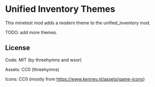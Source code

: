 # Unified Inventory Themes

This minetest mod adds a modern theme to the unified_inventory mod.

TODO: add more themes.

## License

Code: MIT (by threehymns and wsor)

Assets: CC0 (threehymns)

Icons: CC0 (mostly from https://www.kenney.nl/assets/game-icons)